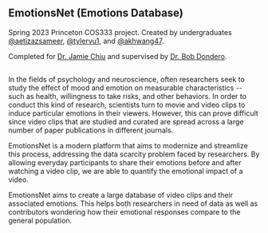 ## EmotionsNet (Emotions Database)
Spring 2023 Princeton COS333 project. Created by undergraduates [@aetizazsameer](https://github.com/aetizazsameer), 
[@tylervu1](https://github.com/tylervu1), and [@akhwang47](https://github.com/akhwang47).

Completed for [Dr. Jamie Chiu](https://www.jamiechiu.com) and supervised by [Dr. Bob Dondero](https://www.cs.princeton.edu/%7Erdondero/).

##
In the fields of psychology and neuroscience, often researchers seek to study the effect of mood and emotion on measurable characteristics -- such as health, willingness to take risks, and other behaviors. In order to conduct this kind of research, scientists turn to movie and video clips to induce particular emotions in their viewers. However, this can prove difficult since video clips that are studied and curated are spread across a large number of paper publications in different journals.

EmotionsNet is a modern platform that aims to modernize and streamlize this process, addressing the data scarcity problem faced by researchers. By allowing everyday participants to share their emotions before and after watching a video clip, we are able to quantify the emotional impact of a video.

EmotionsNet aims to create a large database of video clips and their associated emotions. This helps both researchers in need of data as well as contributors wondering how their emotional responses compare to the general population.
